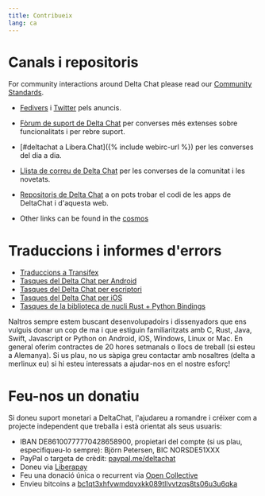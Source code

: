 ```yaml
---
title: Contribueix
lang: ca
---
```


# Canals i repositoris

For community interactions around Delta Chat please read our [Community Standards](community-standards).

- [Fedivers](https://chaos.social/web/@delta) i
  [Twitter](https://twitter.com/delta_chat) pels anuncis.

- [Fòrum de suport de Delta Chat](https://support.delta.chat) per converses més extenses
  sobre funcionalitats i per rebre suport.

- [#deltachat a Libera.Chat]({% include webirc-url %}) per les converses del dia a dia.

- [Llista de correu de Delta Chat](https://lists.codespeak.net/postorius/lists/delta.codespeak.net/) 
 per les converses de la comunitat i les novetats.

- [Repositoris de Delta Chat](https://github.com/deltachat/) a on pots trobar 
  el codi de les apps de DeltaChat i d'aquesta web.

- Other links can be found in the [cosmos](https://cosmos.delta.chat)

# Traduccions i informes d'errors

- [Traduccions a Transifex](https://www.transifex.com/delta-chat/public/)
- [Tasques del Delta Chat per Android](https://github.com/deltachat/deltachat-android/issues)
- [Tasques del Delta Chat per escriptori](https://github.com/deltachat/deltachat-desktop/issues)
- [Tasques del Delta Chat per iOS](https://github.com/deltachat/deltachat-ios/issues)
- [Tasques de la biblioteca de nucli Rust + Python Bindings](https://github.com/deltachat/deltachat-core-rust/issues)

Naltros sempre estem buscant desenvolupadoirs i dissenyadors que ens vulguis donar un cop de ma i que estiguin familiaritzats amb 
C, Rust, Java, Swift, Javascript or Python on Android, iOS, Windows, Linux or Mac.
En general oferim contractes de 20 hores setmanals o llocs de treball (si esteu a Alemanya). 
Si us plau, no us sàpiga greu contactar amb nosaltres (delta a merlinux eu) si hi esteu interessats a ajudar-nos en el nostre esforç!


# Feu-nos un donatiu 

Si doneu suport monetari a DeltaChat, l'ajudareu a romandre i créixer com a projecte independent que treballa i està orientat als seus usuaris:

- IBAN DE86100777770428658900, propietari del compte (si us plau, especifiqueu-lo sempre): Björn Petersen, BIC NORSDE51XXX
- PayPal o targeta de crèdit: [paypal.me/deltachat](https://paypal.me/deltachat/20)
- Doneu via [Liberapay](https://liberapay.com/delta.chat/)
- Feu una donació única o recurrent via [Open Collective](https://opencollective.com/delta-chat/donate)
- Envieu bitcoins a [bc1qt3xhfvwmdqvxkk089tllvvtzqs8ts06u3u6qka](bitcoin:bc1qt3xhfvwmdqvxkk089tllvvtzqs8ts06u3u6qka)
